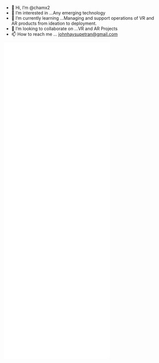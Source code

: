 - 👋 Hi, I’m @chamx2
- 👀 I’m interested in ...Any emerging technology
- 🌱 I’m currently learning ...Managing and support operations of VR and AR products from ideation to deployment.
- 💞️ I’m looking to collaborate on ...VR and AR Projects
- 📫 How to reach me ... johnhaysupetran@gmail.com

<!-- If you're using "main" as default branch -->
![Metrics](https://github.com/chamx2/chamx2/blob/main/github-metrics.svg)
<!---
chamx2/chamx2 is a ✨ special ✨ repository because its `README.md` (this file) appears on your GitHub profile.
You can click the Preview link to take a look at your changes.
--->
